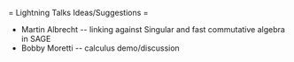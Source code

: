 = Lightning Talks Ideas/Suggestions =
 * Martin Albrecht -- linking against Singular and fast commutative algebra in SAGE
 * Bobby Moretti -- calculus demo/discussion
